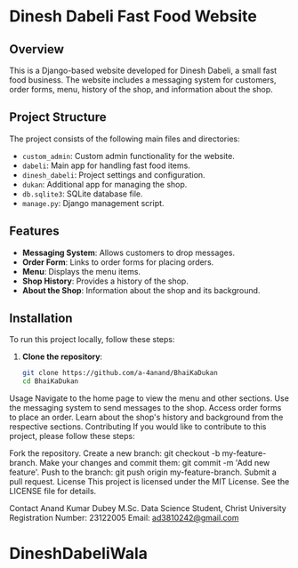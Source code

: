# Dinesh Dabeli Fast Food Website

## Overview

This is a Django-based website developed for Dinesh Dabeli, a small fast food business. The website includes a messaging system for customers, order forms, menu, history of the shop, and information about the shop.

## Project Structure

The project consists of the following main files and directories:

- `custom_admin`: Custom admin functionality for the website.
- `dabeli`: Main app for handling fast food items.
- `dinesh_dabeli`: Project settings and configuration.
- `dukan`: Additional app for managing the shop.
- `db.sqlite3`: SQLite database file.
- `manage.py`: Django management script.

## Features

- **Messaging System**: Allows customers to drop messages.
- **Order Form**: Links to order forms for placing orders.
- **Menu**: Displays the menu items.
- **Shop History**: Provides a history of the shop.
- **About the Shop**: Information about the shop and its background.

## Installation

To run this project locally, follow these steps:

1. **Clone the repository**:
   ```sh
   git clone https://github.com/a-4anand/BhaiKaDukan
   cd BhaiKaDukan

Usage
Navigate to the home page to view the menu and other sections.
Use the messaging system to send messages to the shop.
Access order forms to place an order.
Learn about the shop's history and background from the respective sections.
Contributing
If you would like to contribute to this project, please follow these steps:

Fork the repository.
Create a new branch: git checkout -b my-feature-branch.
Make your changes and commit them: git commit -m 'Add new feature'.
Push to the branch: git push origin my-feature-branch.
Submit a pull request.
License
This project is licensed under the MIT License. See the LICENSE file for details.

Contact
Anand Kumar Dubey
M.Sc. Data Science Student, Christ University
Registration Number: 23122005
Email: ad3810242@gmail.com

# DineshDabeliWala
